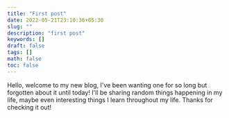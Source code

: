 ```yaml
---
title: "First post"
date: 2022-05-21T23:10:36+05:30
slug: ""
description: "first post"
keywords: []
draft: false
tags: []
math: false
toc: false
---
```

Hello, welcome to my new blog, I've been wanting one for so long but forgotten about it until today! I'll be sharing random things happening in my life, maybe even interesting things I learn throughout my life. Thanks for checking it out!